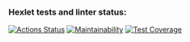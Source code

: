 ### Hexlet tests and linter status:
[![Actions Status](https://github.com/ArtemRakov/frontent-testing-react-project-lvl1/workflows/hexlet-check/badge.svg)](https://github.com/ArtemRakov/frontent-testing-react-project-lvl1/actions)
[![Maintainability](https://api.codeclimate.com/v1/badges/9b5e7f65cd8973de6cc1/maintainability)](https://codeclimate.com/github/ArtemRakov/frontent-testing-react-project-lvl1/maintainability)
[![Test Coverage](https://api.codeclimate.com/v1/badges/9b5e7f65cd8973de6cc1/test_coverage)](https://codeclimate.com/github/ArtemRakov/frontent-testing-react-project-lvl1/test_coverage)
